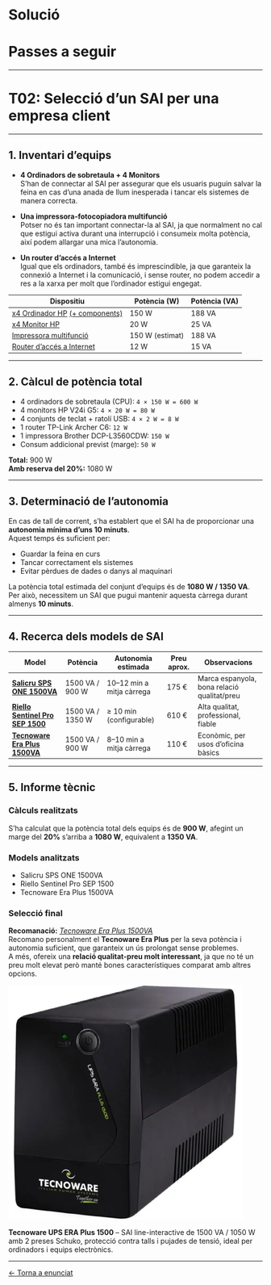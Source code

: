 # Solució  
# Passes a seguir

---

# T02: Selecció d’un SAI per una empresa client

---

## 1. Inventari d’equips

- **4 Ordinadors de sobretaula + 4 Monitors**  
  S’han de connectar al SAI per assegurar que els usuaris puguin salvar la feina en cas d’una anada de llum inesperada i tancar els sistemes de manera correcta.

- **Una impressora-fotocopiadora multifunció**  
  Potser no és tan important connectar-la al SAI, ja que normalment no cal que estigui activa durant una interrupció i consumeix molta potència, així podem allargar una mica l’autonomia.

- **Un router d’accés a Internet**  
  Igual que els ordinadors, també és imprescindible, ja que garanteix la connexió a Internet i la comunicació, i sense router, no podem accedir a res a la xarxa per molt que l’ordinador estigui engegat.

| Dispositiu | Potència (W) | Potència (VA) |
|-------------|---------------|----------------|
| [x4 Ordinador HP](https://www.hp.com/es-es/shop/product.aspx?id=BY7B5ET&opt=ABE&sel=DTP) [(+ components)](https://www.hp.com/es-es/shop/product.aspx?id=18H24AA&opt=ABE&sel=ACC) | 150 W | 188 VA |
| [x4 Monitor HP](https://www.hp.com/es-es/shop/product.aspx?id=65P58AA&opt=ABB&sel=MTO) | 20 W | 25 VA |
| [Impressora multifunció](https://www.pccomponentes.com/brother-dcp-l3560cdw-multifuncion-laser-led-color-wifi-duplex) | 150 W (estimat) | 188 VA |
| [Router d’accés a Internet](https://www.amazon.es/TP-Link-AC1200-Router-doble-banda/dp/B08GDC3534?source=ps-sl-shoppingads-lpcontext&ref_=fplfs&smid=A1AT7YVPFBWXBL&language=es_ES&th=1) | 12 W | 15 VA |

---

## 2. Càlcul de potència total

- 4 ordinadors de sobretaula (CPU): `4 × 150 W = 600 W`  
- 4 monitors HP V24i G5: `4 × 20 W = 80 W`  
- 4 conjunts de teclat + ratolí USB: `4 × 2 W = 8 W`  
- 1 router TP-Link Archer C6: `12 W`  
- 1 impressora Brother DCP-L3560CDW: `150 W`  
- Consum addicional previst (marge): `50 W`

**Total:** 900 W  
**Amb reserva del 20%:** 1080 W

---

## 3. Determinació de l’autonomia

En cas de tall de corrent, s’ha establert que el SAI ha de proporcionar una **autonomia mínima d’uns 10 minuts**.  
Aquest temps és suficient per:

- Guardar la feina en curs  
- Tancar correctament els sistemes  
- Evitar pèrdues de dades o danys al maquinari  

La potència total estimada del conjunt d’equips és de **1080 W / 1350 VA**.  
Per això, necessitem un SAI que pugui mantenir aquesta càrrega durant almenys **10 minuts**.

---

## 4. Recerca dels models de SAI

| Model | Potència | Autonomia estimada | Preu aprox. | Observacions |
|--------|-----------|--------------------|--------------|---------------|
| [**Salicru SPS ONE 1500VA**](https://gangaelectronica.es/sais/195980-sai-linea-interactiva-salicru-sps-1500-one-v2-1500va-900w-4-salidas-formato-torre-8436584870210.html?utm_source=chatgpt.com) | 1500 VA / 900 W | 10–12 min a mitja càrrega | 175 € | Marca espanyola, bona relació qualitat/preu |
| [**Riello Sentinel Pro SEP 1500**](https://www.carrefour.es/sai-riello-sentinel-pro-sep-1500-1500va-1350w/8023251002694/p?utm_source=chatgpt.com) | 1500 VA / 1350 W | ≥ 10 min (configurable) | 610 € | Alta qualitat, professional, fiable |
| [**Tecnoware Era Plus 1500VA**](https://www.pccomponentes.com/sai-tecnoware-era-plus-1500-sai-linea-interactiva-1500va-1050w-con-2-salidas-schuko?utm_source=chatgpt.com) | 1500 VA / 900 W | 8–10 min a mitja càrrega | 110 € | Econòmic, per usos d’oficina bàsics |

---

## 5. Informe tècnic

### Càlculs realitzats
S’ha calculat que la potència total dels equips és de **900 W**, afegint un marge del **20%** s’arriba a **1080 W**, equivalent a **1350 VA**.

### Models analitzats
- Salicru SPS ONE 1500VA  
- Riello Sentinel Pro SEP 1500  
- Tecnoware Era Plus 1500VA

### Selecció final
**Recomanació:** [*Tecnoware Era Plus 1500VA*](https://www.pccomponentes.com/sai-tecnoware-era-plus-1500-sai-linea-interactiva-1500va-1050w-con-2-salidas-schuko?utm_source=chatgpt.com)  
Recomano personalment el **Tecnoware Era Plus** per la seva potència i autonomia suficient, que garanteix un ús prolongat sense problemes.  
A més, ofereix una **relació qualitat-preu molt interessant**, ja que no té un preu molt elevat però manté bones característiques comparat amb altres opcions.


![Tecnoware UPS ERA Plus 1500](./img/imatge01.png)

**Tecnoware UPS ERA Plus 1500** – SAI line-interactive de 1500 VA / 1050 W amb 2 preses Schuko, protecció contra talls i pujades de tensió, ideal per ordinadors i equips electrònics.

--- 
[← Torna a enunciat](README.md)
